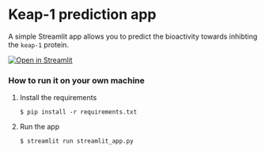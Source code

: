 # **Keap-1 prediction app**

A simple Streamlit app allows you to predict the bioactivity towards inhibting the `keap-1` protein.

[![Open in Streamlit](https://static.streamlit.io/badges/streamlit_badge_black_white.svg)](https://ioasmyzeqszzjq3vt2j9v4.streamlit.app/)

### How to run it on your own machine

1. Install the requirements

   ```
   $ pip install -r requirements.txt
   ```

2. Run the app

   ```
   $ streamlit run streamlit_app.py
   ```

